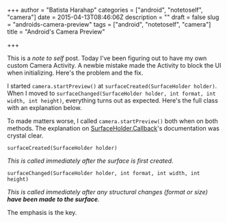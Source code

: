 +++
author = "Batista Harahap"
categories = ["android", "notetoself", "camera"]
date = 2015-04-13T08:46:06Z
description = ""
draft = false
slug = "androids-camera-preview"
tags = ["android", "notetoself", "camera"]
title = "Android's Camera Preview"

+++


This is a _note to self_ post. Today I've been figuring out to have my own custom Camera Activity. A newbie mistake made the Activity to block the UI when initializing. Here's the problem and the fix.

I started `camera.startPreview()` at `surfaceCreated(SurfaceHolder holder)`. When I moved to `surfaceChanged(SurfaceHolder holder, int format, int width, int height)`, everything turns out as expected. Here's the full class with an explanation below.

<script src="https://gist.github.com/tistaharahap/5ad6ff038f4062cf8ede.js"></script>

To made matters worse, I called `camera.startPreview()` both when on both methods. The explanation on [SurfaceHolder.Callback](http://developer.android.com/reference/android/view/SurfaceHolder.Callback.html)'s documentation was crystal clear.

`surfaceCreated(SurfaceHolder holder)`

_This is called immediately after the surface is first created._

`surfaceChanged(SurfaceHolder holder, int format, int width, int height)`

_This is called immediately after any structural changes (format or size) **have been made to the surface**._

The emphasis is the key.